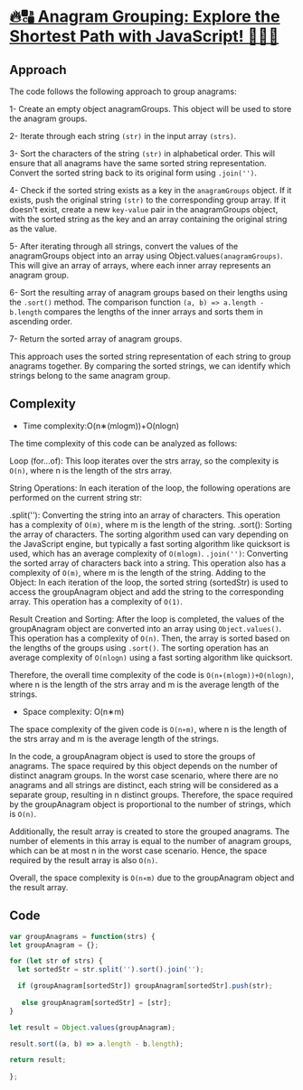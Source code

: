# [🔥🔠 Anagram Grouping: Explore the Shortest Path with JavaScript! 🧩🔎✨](https://leetcode.com/problems/group-anagrams/solutions/3586360/anagram-grouping-explore-the-shortest-path-with-javascript/)


## Approach
The code follows the following approach to group anagrams:

1- Create an empty object anagramGroups. This object will be used to store the anagram groups.

2- Iterate through each string `(str)` in the input array `(strs)`.

3- Sort the characters of the string `(str)` in alphabetical order. This will ensure that all anagrams have the same sorted string representation. Convert the sorted string back to its original form using `.join('')`.

4- Check if the sorted string exists as a key in the `anagramGroups` object. If it exists, push the original string `(str)` to the corresponding group array. If it doesn't exist, create a new `key-value` pair in the anagramGroups object, with the sorted string as the key and an array containing the original string as the value.

5- After iterating through all strings, convert the values of the anagramGroups object into an array using Object.values`(anagramGroups)`. This will give an array of arrays, where each inner array represents an anagram group.

6- Sort the resulting array of anagram groups based on their lengths using the `.sort()` method. The comparison function `(a, b) => a.length - b.length` compares the lengths of the inner arrays and sorts them in ascending order.

7- Return the sorted array of anagram groups.

This approach uses the sorted string representation of each string to group anagrams together. By comparing the sorted strings, we can identify which strings belong to the same anagram group.
## Complexity

- Time complexity:O(n∗(mlogm))+O(nlogn)

The time complexity of this code can be analyzed as follows:

Loop (for...of): This loop iterates over the strs array, so the complexity is `O(n)`, where n is the length of the strs array.

String Operations: In each iteration of the loop, the following operations are performed on the current string str:

.split(''): Converting the string into an array of characters. This operation has a complexity of `O(m)`, where m is the length of the string.
.sort(): Sorting the array of characters. The sorting algorithm used can vary depending on the JavaScript engine, but typically a fast sorting algorithm like quicksort is used, which has an average complexity of `O(mlogm)`.
`.join('')`: Converting the sorted array of characters back into a string. This operation also has a complexity of `O(m)`, where m is the length of the string.
Adding to the Object: In each iteration of the loop, the sorted string (sortedStr) is used to access the groupAnagram object and add the string to the corresponding array. This operation has a complexity of `O(1)`.

Result Creation and Sorting: After the loop is completed, the values of the groupAnagram object are converted into an array using `Object.values()`. This operation has a complexity of `O(n)`. Then, the array is sorted based on the lengths of the groups using `.sort()`. The sorting operation has an average complexity of `O(nlogn)` using a fast sorting algorithm like quicksort.

Therefore, the overall time complexity of the code is `O(n∗(mlogm))+O(nlogn)`, where n is the length of the strs array and m is the average length of the strings.

-  Space complexity: O(n∗m)
  
The space complexity of the given code is `O(n∗m)`, where n is the length of the strs array and m is the average length of the strings.

In the code, a groupAnagram object is used to store the groups of anagrams. The space required by this object depends on the number of distinct anagram groups. In the worst case scenario, where there are no anagrams and all strings are distinct, each string will be considered as a separate group, resulting in n distinct groups. Therefore, the space required by the groupAnagram object is proportional to the number of strings, which is `O(n)`.

Additionally, the result array is created to store the grouped anagrams. The number of elements in this array is equal to the number of anagram groups, which can be at most n in the worst case scenario. Hence, the space required by the result array is also `O(n)`.

Overall, the space complexity is `O(n∗m)` due to the groupAnagram object and the result array.
## Code

``` Javascript
var groupAnagrams = function(strs) {
let groupAnagram = {};

for (let str of strs) {
  let sortedStr = str.split('').sort().join('');

  if (groupAnagram[sortedStr]) groupAnagram[sortedStr].push(str);
    
   else groupAnagram[sortedStr] = [str];
}

let result = Object.values(groupAnagram);

result.sort((a, b) => a.length - b.length);

return result;
    
};
```
